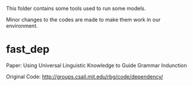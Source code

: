 This folder contains some tools used to run some models.

Minor changes to the codes are made to make them work in our environment.

# fast_dep

Paper: Using Universal Linguistic Knowledge to Guide Grammar Indunction

Original Code: http://groups.csail.mit.edu/rbg/code/dependency/


